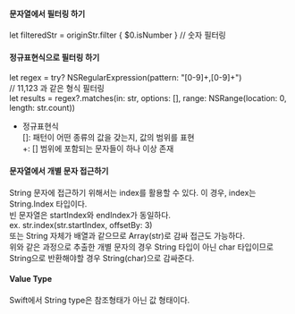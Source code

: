 #### 문자열에서 필터링 하기  
let filteredStr = originStr.filter { $0.isNumber } // 숫자 필터링  

#### 정규표현식으로 필터링 하기  
let regex = try? NSRegularExpression(pattern: "[0-9]+,[0-9]+")  
// 11,123 과 같은 형식 필터링  
let results = regex?.matches(in: str, options: [], range: NSRange(location: 0, length: str.count))  
* 정규표현식  
[]: 패턴이 어떤 종류의 값을 갖는지, 값의 범위를 표현  
+: [] 범위에 포함되는 문자들이 하나 이상 존재  

#### 문자열에서 개별 문자 접근하기  
String 문자에 접근하기 위해서는 index를 활용할 수 있다. 이 경우, index는 String.Index 타입이다.  
빈 문자열은 startIndex와 endIndex가 동일하다.  
ex. str.index(str.startIndex, offsetBy: 3)  
또는 String 자체가 배열과 같으므로 Array(str)로 감싸 접근도 가능하다.  
위와 같은 과정으로 추출한 개별 문자의 경우 String 타입이 아닌 char 타입이므로 String으로 반환해야할 경우 String(char)으로 감싸준다.  

#### Value Type  
Swift에서 String type은 참조형태가 아닌 값 형태이다.  
